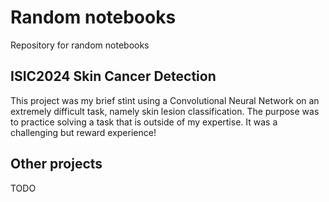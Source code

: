 # Random notebooks
Repository for random notebooks

## ISIC2024 Skin Cancer Detection
This project was my brief stint using a Convolutional Neural Network on an extremely difficult task, namely skin lesion classification. The purpose was to practice solving a task that is outside of my expertise. It was a challenging but reward experience!
## Other projects
TODO
